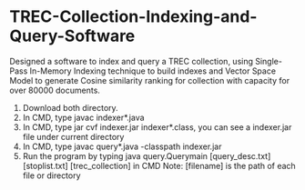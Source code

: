 # TREC-Collection-Indexing-and-Query-Software
Designed a software to index and query a TREC collection, using Single-Pass In-Memory Indexing technique to build indexes and Vector Space Model to generate Cosine similarity ranking for collection with capacity for over 80000 documents.
1.  Download both directory.
2.	In CMD, type javac indexer\*.java
3.	In CMD, type jar cvf indexer.jar indexer\*.class, you can see a indexer.jar file under current directory
4.	In CMD, type javac query\*.java -classpath indexer.jar
5.	Run the program by typing java query.Querymain [query_desc.txt] [stoplist.txt] [trec_collection] in CMD
Note: [filename] is the path of each file or directory
